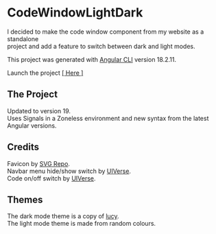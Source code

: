 # CodeWindowLightDark

I decided to make the code window component from my website as a standalone  
project and add a feature to switch between dark and light modes.

This project was generated with [Angular CLI](https://github.com/angular/angular-cli) version 18.2.11.  

Launch the project [[ Here ]](https://nickp-code-window.web.app/)

## The Project

Updated to version 19.  
Uses Signals in a Zoneless environment and new syntax from the latest Angular versions.

## Credits

Favicon by [SVG Repo](https://www.svgrepo.com/).  
Navbar menu hide/show switch by [UIVerse](https://uiverse.io/).  
Code on/off switch by [UIVerse](https://uiverse.io/).

## Themes

The dark mode theme is a copy of [lucy](https://marketplace.visualstudio.com/items?itemName=Hermitter.oh-lucy-vscode).  
The light mode theme is made from random colours.